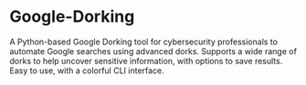 # Google-Dorking
A Python-based Google Dorking tool for cybersecurity professionals to automate Google searches using advanced dorks. Supports a wide range of dorks to help uncover sensitive information, with options to save results. Easy to use, with a colorful CLI interface.
